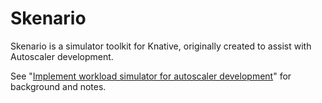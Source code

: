 # Skenario

Skenario is a simulator toolkit for Knative, originally created to assist
with Autoscaler development. 

See "[Implement workload simulator for autoscaler development](https://github.com/knative/serving/issues/1686)"
for background and notes. 
